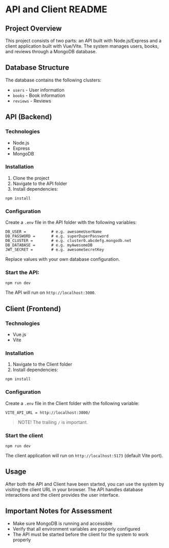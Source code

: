 # API and Client README

## Project Overview

This project consists of two parts: an API built with Node.js/Express and a client application built with Vue/Vite. The system manages users, books, and reviews through a MongoDB database.

## Database Structure

The database contains the following clusters:

- `users` - User information
- `books` - Book information
- `reviews` - Reviews

## API (Backend)

### Technologies

- Node.js
- Express
- MongoDB

### Installation

1. Clone the project
2. Navigate to the API folder
3. Install dependencies:

```
npm install
```

### Configuration

Create a `.env` file in the API folder with the following variables:

```
DB_USER =           # e.g. awesomeUserName
DB_PASSWORD =       # e.g. superDuperPassword
DB_CLUSTER =        # e.g. cluster0.abcdefg.mongodb.net
DB_DATABASE =       # e.g. myAwesomeDB
JWT_SECRET =        # e.g. awesomeSecretKey
```

Replace values with your own database configuration.

### Start the API:

```
npm run dev
```

The API will run on `http://localhost:3000`.

## Client (Frontend)

### Technologies

- Vue.js
- Vite

### Installation

1. Navigate to the Client folder
2. Install dependencies:

```
npm install
```

### Configuration

Create a `.env` file in the Client folder with the following variable:

```
VITE_API_URL = http://localhost:3000/
```

> NOTE! The trailing `/` is important.

### Start the client

```
npm run dev
```

The client application will run on `http://localhost:5173` (default Vite port).

## Usage

After both the API and Client have been started, you can use the system by visiting the client URL in your browser. The API handles database interactions and the client provides the user interface.

## Important Notes for Assessment

- Make sure MongoDB is running and accessible
- Verify that all environment variables are properly configured
- The API must be started before the client for the system to work properly
